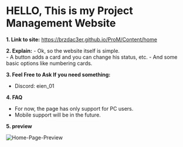 # HELLO, This is my Project Management Website

**1. Link to site:**
   https://brzdac3er.github.io/ProM/Content/home
   
**2. Explain:**
    - Ok, so the website itself is simple.  
    - A button adds a card and you can change his status, etc.
    - And some basic options like numbering cards.

**3. Feel Free to Ask If you need something:**

- Discord: eien_01
  
**4. FAQ**
- For now, the page has only support for PC users.
- Mobile support will be in the future.

**5. preview**

![Home-Page-Preview](https://github.com/user-attachments/assets/f41555c2-597e-4486-a67c-0f3868ed2e46)
